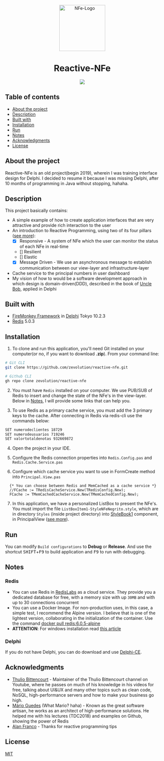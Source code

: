 <p align="center">
<img src="https://user-images.githubusercontent.com/36534847/85956631-6e30a400-b95d-11ea-9ab9-5ddd83bf57f4.png" alt="NFe-Logo" width="150" height="150">
<h1 align="center">Reactive-NFe</h1>
</p>
<p align="center">
<img src="https://user-images.githubusercontent.com/36534847/85957476-fd40ba80-b963-11ea-97fb-f3fe777b7713.gif">
</p>

## Table of contents
- [About the project](#about-the-project)
- [Description](#description)
- [Built with](#built-with)
- [Installation](#installation)
- [Run](#run)
- [Notes](#notes)
- [Acknowledgments](#acknowledgments)
- [License](#license)

## About the project
Reactive-NFe is an old project(begin 2019), wherein I was training interface design for Delphi. I decided to resume it because I was missing Delphi, after 10 months of programming in Java without stopping, hahaha.

## Description
This project basically contains:
* A simple example of how to create application interfaces that are very attractive and provide rich interaction to the user
* An introduction to Reactive Programming, using two of its four pillars ([see more](https://www.reactivemanifesto.org/)):
  * [x] Responsive - A system of NFe which the user can monitor the status of each NFe in real-time
  * [] Resilient
  * [] Elastic
  * [x] Message Driven - We use an asynchronous message to establish communication between our view-layer and infrastructure-layer
* Cache service to the principal numbers in user dashboard
* My vision of how to would be a software development approach in which design is domain-driven(DDD), described in the book of [Uncle Bob](https://www.amazon.com.br/Domain-Driven-Design-Tackling-Complexity-Software/dp/0321125215), applied in Delphi

## Built with
* [FireMonkey Framework](https://en.wikipedia.org/wiki/FireMonkey) in [Delphi](https://www.embarcadero.com/products/delphi) Tokyo 10.2.3
* [Redis](https://redis.io/) 5.0.3

## Installation

1. To clone and run this application, you'll need Git installed on your computer(or no, if you want to download **.zip**). From your command line:
```bash
# Git CLI
git clone https://github.com/zevolution/reactive-nfe.git

# Github CLI
gh repo clone zevolution/reactive-nfe
```
2. You must have `Redis` installed on your computer. We use PUB/SUB of Redis to insert and change the state of the NFe's in the view-layer. Below in [Notes](#notes), I will provide some links that can help you.

3. To use Redis as a primary cache service, you must add the 3 primary keys to the cache. After connecting in Redis via redis-cli use the commands below:
```bash
SET numerodeclientes 18729
SET numerodeusuarios 719246
SET valortotaldenotas 932669872
```

4. Open the project in your IDE.

5. Configure the Redis connection properties into `Redis.Config.pas` and `Redis.Cache.Service.pas`

6. Configure which cache service you want to use in FormCreate method into `Principal.View.pas`
```delphi
  {* You can choose between Redis and MemCached as a cache service *}
  //FCache := TRedisCacheService.New(TRedisConfig.New);
  FCache := TMemCachedCacheService.New(TMemCachedConfig.New);
```

7. In this application, we have a personalized ListBox to present the NFe's. You must import the file `ListBoxItem1-StyleNFeNegrito.style`, which are in directory `Styles` (inside project directory) into [StyleBook1](http://docwiki.embarcadero.com/Libraries/Tokyo/en/FMX.Controls.TStyleBook) component, in PrincipalView ([see more](http://docwiki.embarcadero.com/RADStudio/Tokyo/en/Customizing_FireMonkey_Applications_with_Styles)).

## Run

You can modify `Build configurations` to **Debug** or **Release**. And use the shortcut <kbd>SHIFT</kbd>+<kbd>F9</kbd> to build application and <kbd>F9</kbd> to run with debugging.

## Notes
### Redis
* You can use Redis in [RedisLabs](https://redislabs.com/redis-enterprise-cloud/pricing/) as a cloud service. They provide you a dedicated database for free, with a memory size with up `30MB` and with up to 30 connections concurrent
* You can use a Docker Image. For non-production uses, in this case, a simple test, I recommend  the Alpine version. I believe that is one of the lightest version, collaborating in the initialization of the container. Use the command [docker pull redis:6.0.5-alpine](https://hub.docker.com/layers/redis/library/redis/6.0.5-alpine/images/sha256-5d49b9e41e41538c64db8a8de542dc885c00b43bc6ccd4e7db1a707f2d5bfd2f?context=explore)
* **ATTENTION**: For windows installation read [this article](https://redislabs.com/ebook/appendix-a/a-3-installing-on-windows/a-3-1-drawbacks-of-redis-on-windows/)

### Delphi
If you do not have Delphi, you can do download and use [Delphi-CE](https://www.embarcadero.com/products/delphi/starter/free-download). 

## Acknowledgments

* [Thulio Bittencourt](https://github.com/bittencourtthulio) - Maintainer of the Thulio Bittencourt channel on Youtube, where he passes on much of his knowledge in his videos for free, talking about UI&UX and many other topics such as clean code, NoSQL, high-performance servers and how to make your business go high.
* [Mário Guedes](https://github.com/jmarioguedes) (What Mario? haha) - Known as the great software artisan, he works as an architect of high-performance solutions. He helped me with his lectures (TDC2018) and examples on Github, showing the power of Redis
* [Alan Franco](https://github.com/alandep) - Thanks for reactive programming tips
## License
[MIT](https://choosealicense.com/licenses/mit/)
